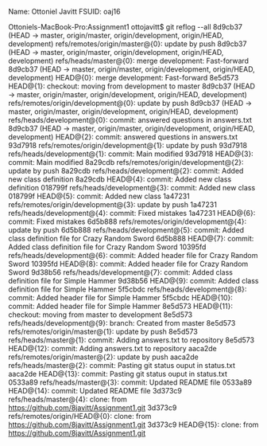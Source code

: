 Name: Ottoniel Javitt
FSUID: oaj16


Ottoniels-MacBook-Pro:Assignment1 ottojavitt$ git reflog --all
8d9cb37 (HEAD -> master, origin/master, origin/development, origin/HEAD, development) refs/remotes/origin/master@{0}: update by push
8d9cb37 (HEAD -> master, origin/master, origin/development, origin/HEAD, development) refs/heads/master@{0}: merge development: Fast-forward
8d9cb37 (HEAD -> master, origin/master, origin/development, origin/HEAD, development) HEAD@{0}: merge development: Fast-forward
8e5d573 HEAD@{1}: checkout: moving from development to master
8d9cb37 (HEAD -> master, origin/master, origin/development, origin/HEAD, development) refs/remotes/origin/development@{0}: update by push
8d9cb37 (HEAD -> master, origin/master, origin/development, origin/HEAD, development) refs/heads/development@{0}: commit: answered questions in answers.txt
8d9cb37 (HEAD -> master, origin/master, origin/development, origin/HEAD, development) HEAD@{2}: commit: answered questions in answers.txt
93d7918 refs/remotes/origin/development@{1}: update by push
93d7918 refs/heads/development@{1}: commit: Main modified
93d7918 HEAD@{3}: commit: Main modified
8a29cdb refs/remotes/origin/development@{2}: update by push
8a29cdb refs/heads/development@{2}: commit: Added new class definition
8a29cdb HEAD@{4}: commit: Added new class definition
018799f refs/heads/development@{3}: commit: Added new class
018799f HEAD@{5}: commit: Added new class
1a47231 refs/remotes/origin/development@{3}: update by push
1a47231 refs/heads/development@{4}: commit: Fixed mistakes
1a47231 HEAD@{6}: commit: Fixed mistakes
6d5b888 refs/remotes/origin/development@{4}: update by push
6d5b888 refs/heads/development@{5}: commit: Added class definition file for Crazy Random Sword
6d5b888 HEAD@{7}: commit: Added class definition file for Crazy Random Sword
10395fd refs/heads/development@{6}: commit: Added header file for Crazy Random Sword
10395fd HEAD@{8}: commit: Added header file for Crazy Random Sword
9d38b56 refs/heads/development@{7}: commit: Added class definition file for Simple Hammer
9d38b56 HEAD@{9}: commit: Added class definition file for Simple Hammer
5f5cbdc refs/heads/development@{8}: commit: Added header file for Simple Hammer
5f5cbdc HEAD@{10}: commit: Added header file for Simple Hammer
8e5d573 HEAD@{11}: checkout: moving from master to development
8e5d573 refs/heads/development@{9}: branch: Created from master
8e5d573 refs/remotes/origin/master@{1}: update by push
8e5d573 refs/heads/master@{1}: commit: Adding answers.txt to repository
8e5d573 HEAD@{12}: commit: Adding answers.txt to repository
aaca2de refs/remotes/origin/master@{2}: update by push
aaca2de refs/heads/master@{2}: commit: Pasting git status ouput in status.txt
aaca2de HEAD@{13}: commit: Pasting git status ouput in status.txt
0533a89 refs/heads/master@{3}: commit: Updated README file
0533a89 HEAD@{14}: commit: Updated README file
3d373c9 refs/heads/master@{4}: clone: from https://github.com/8javitt/Assignment1.git
3d373c9 refs/remotes/origin/HEAD@{0}: clone: from https://github.com/8javitt/Assignment1.git
3d373c9 HEAD@{15}: clone: from https://github.com/8javitt/Assignment1.git

